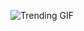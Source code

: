 
<!-- GIF_SECTION -->
![Trending GIF](https://media2.giphy.com/media/v1.Y2lkPThiYjIxNzcyZjlzd29kZWt1czlmbmo0cW9yODc2MHV2bm9uZ2ZneDZ1aG1rM3k3cyZlcD12MV9naWZzX3NlYXJjaCZjdD1n/3ohs814r2VtQYQWxkQ/giphy.gif)
<!-- END_GIF_SECTION -->
